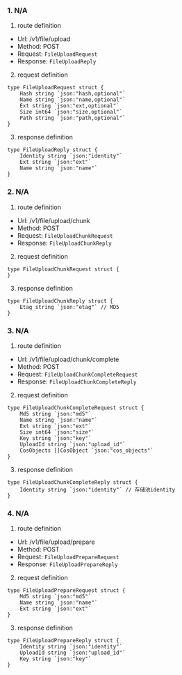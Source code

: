 ### 1. N/A

1. route definition

- Url: /v1/file/upload
- Method: POST
- Request: `FileUploadRequest`
- Response: `FileUploadReply`

2. request definition



```golang
type FileUploadRequest struct {
	Hash string `json:"hash,optional"`
	Name string `json:"name,optional"`
	Ext string `json:"ext,optional"`
	Size int64 `json:"size,optional"`
	Path string `json:"path,optional"`
}
```


3. response definition



```golang
type FileUploadReply struct {
	Identity string `json:"identity"`
	Ext string `json:"ext"`
	Name string `json:"name"`
}
```

### 2. N/A

1. route definition

- Url: /v1/file/upload/chunk
- Method: POST
- Request: `FileUploadChunkRequest`
- Response: `FileUploadChunkReply`

2. request definition



```golang
type FileUploadChunkRequest struct {
}
```


3. response definition



```golang
type FileUploadChunkReply struct {
	Etag string `json:"etag"` // MD5
}
```

### 3. N/A

1. route definition

- Url: /v1/file/upload/chunk/complete
- Method: POST
- Request: `FileUploadChunkCompleteRequest`
- Response: `FileUploadChunkCompleteReply`

2. request definition



```golang
type FileUploadChunkCompleteRequest struct {
	Md5 string `json:"md5"`
	Name string `json:"name"`
	Ext string `json:"ext"`
	Size int64 `json:"size"`
	Key string `json:"key"`
	UploadId string `json:"upload_id"`
	CosObjects []CosObject `json:"cos_objects"`
}
```


3. response definition



```golang
type FileUploadChunkCompleteReply struct {
	Identity string `json:"identity"` // 存储池identity
}
```

### 4. N/A

1. route definition

- Url: /v1/file/upload/prepare
- Method: POST
- Request: `FileUploadPrepareRequest`
- Response: `FileUploadPrepareReply`

2. request definition



```golang
type FileUploadPrepareRequest struct {
	Md5 string `json:"md5"`
	Name string `json:"name"`
	Ext string `json:"ext"`
}
```


3. response definition



```golang
type FileUploadPrepareReply struct {
	Identity string `json:"identity"`
	UploadId string `json:"upload_id"`
	Key string `json:"key"`
}
```

